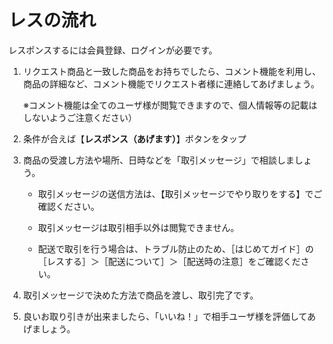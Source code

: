 # レスの流れ

レスポンスするには会員登録、ログインが必要です。

1. リクエスト商品と一致した商品をお持ちでしたら、コメント機能を利用し、商品の詳細など、コメント機能でリクエスト者様に連絡してあげましょう。

   ※コメント機能は全てのユーザ様が閲覧できますので、個人情報等の記載はしないようご注意ください）

1. 条件が合えば【**レスポンス（あげます）**】ボタンをタップ

1. 商品の受渡し方法や場所、日時などを「取引メッセージ」で相談しましょう。

   - 取引メッセージの送信方法は、【取引メッセージでやり取りをする】でご確認ください。

   - 取引メッセージは取引相手以外は閲覧できません。

   - 配送で取引を行う場合は、トラブル防止のため、［はじめてガイド］の［レスする］＞［配送について］＞［配送時の注意］をご確認ください。

1. 取引メッセージで決めた方法で商品を渡し、取引完了です。

1. 良いお取り引きが出来ましたら、「いいね！」で相手ユーザ様を評価してあげましょう。